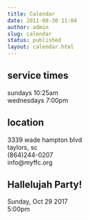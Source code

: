 ```yaml
---
title: Calendar
date: 2011-08-30 11:04
author: admin
slug: calendar
status: published
layout: calendar.html
---
```


<article class="cf">
  <div class="fl w-50 bg-near-white tc">
    <h1>service times</h1>
    <p>sundays 10:25am<br/> 
		wednesdays 7:00pm</p>
  </div>
  <div class="fl w-50 bg-light-gray tc">
	<h1>location</h1>
		<p>3339 wade hampton blvd<br/>
		taylors, sc<br/>
		(864)244-0207<br/>
		info@myffc.org</p>	
  </div>
</article>

<article class="cf">
  <div class="fl w-50 bg-near-white tc">
		<h2>Hallelujah Party!</h2>
	</div>
  <div class="fl w-50 bg-light-gray tc">
		<p>Sunday, Oct 29 2017<br/>
		5:00pm</p>
	</div>
</article>